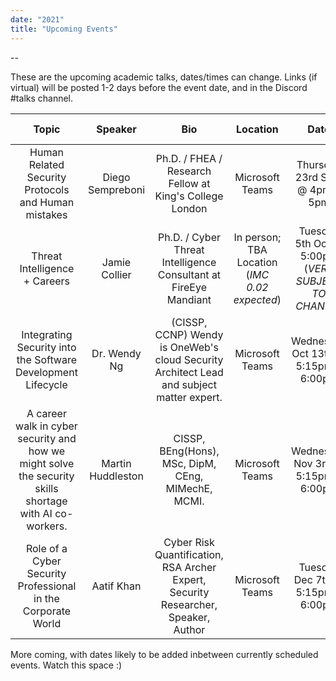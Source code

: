 ```yaml
---
date: "2021"
title: "Upcoming Events"
---
```


-- <style>
table
{
text-align: center;
width: auto;
}

</style> 

These are the upcoming academic talks, dates/times can change. 
Links (if virtual) will be posted 1-2 days before the event date, and in the Discord #talks channel.

| Topic | Speaker | Bio | Location | Date | Meeting URL
| ------ | ------ | ------ | ------ | ------ | ------ |
| Human Related Security Protocols and Human mistakes | Diego Sempreboni | Ph.D. / FHEA / Research Fellow at King's College London  | Microsoft Teams | Thursday 23rd Sept @ 4pm - 5pm | Check here 48H before event
| Threat Intelligence + Careers | Jamie Collier | Ph.D. / Cyber Threat Intelligence Consultant at FireEye Mandiant | In person; TBA Location (<em>IMC 0.02 expected</em>) | Tuesday 5th Oct @ 5:00pm (<em>VERY SUBJECT TO CHANGE</em>) | Check here 48H before event
| Integrating Security into the Software Development Lifecycle | Dr. Wendy Ng | (CISSP, CCNP) Wendy is OneWeb's cloud Security Architect Lead and subject matter expert. | Microsoft Teams | Wednesday Oct 13th @ 5:15pm - 6:00pm | Check here 48H before event
| A career walk in cyber security and how we might solve the security skills shortage with AI co-workers. | Martin Huddleston | CISSP, BEng(Hons), MSc, DipM, CEng, MIMechE, MCMI. | Microsoft Teams | Wednesday Nov 3rd @ 5:15pm - 6:00pm| Check here 48H before event
| Role of a Cyber Security Professional in the Corporate World | Aatif Khan | Cyber Risk Quantification, RSA Archer Expert, Security Researcher, Speaker, Author | Microsoft Teams | Tuesday Dec 7th @ 5:15pm - 6:00pm| Check here 48H before event

More coming, with dates likely to be added inbetween currently scheduled events. Watch this space :)
